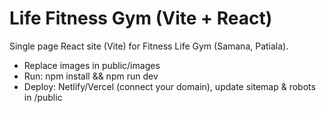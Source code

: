 # Life Fitness Gym (Vite + React)

Single page React site (Vite) for Fitness Life Gym (Samana, Patiala).

- Replace images in public/images
- Run: npm install && npm run dev
- Deploy: Netlify/Vercel (connect your domain), update sitemap & robots in /public
